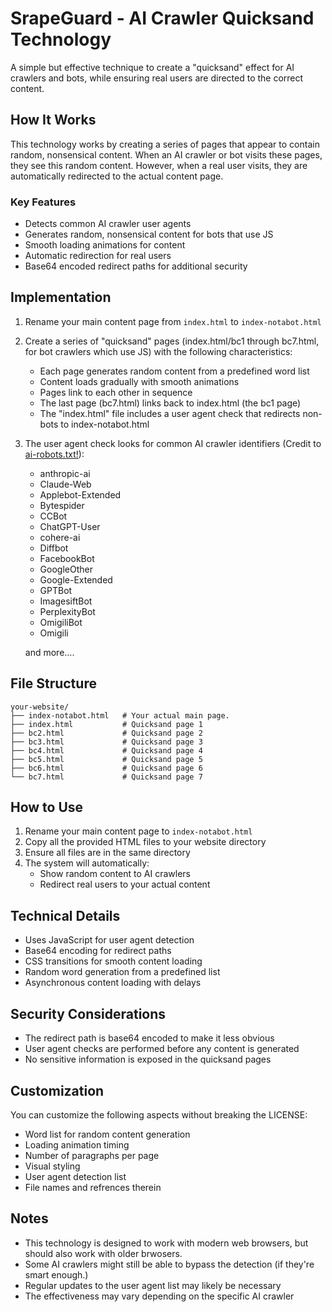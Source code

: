 # SrapeGuard - AI Crawler Quicksand Technology

A simple but effective technique to create a "quicksand" effect for AI crawlers and bots, while ensuring real users are directed to the correct content.

## How It Works

This technology works by creating a series of pages that appear to contain random, nonsensical content. When an AI crawler or bot visits these pages, they see this random content. However, when a real user visits, they are automatically redirected to the actual content page.

### Key Features

- Detects common AI crawler user agents
- Generates random, nonsensical content for bots that use JS
- Smooth loading animations for content
- Automatic redirection for real users
- Base64 encoded redirect paths for additional security

## Implementation

1. Rename your main content page from `index.html` to `index-notabot.html`

2. Create a series of "quicksand" pages (index.html/bc1 through bc7.html, for bot crawlers which use JS) with the following characteristics:
   - Each page generates random content from a predefined word list
   - Content loads gradually with smooth animations
   - Pages link to each other in sequence
   - The last page (bc7.html) links back to index.html (the bc1 page)
   - The "index.html" file includes a user agent check that redirects non-bots to index-notabot.html

3. The user agent check looks for common AI crawler identifiers (Credit to [ai-robots.txt!](https://github.com/ai-robots-txt/ai.robots.txt/blob/main/robots.txt)):
   - anthropic-ai
   - Claude-Web
   - Applebot-Extended
   - Bytespider
   - CCBot
   - ChatGPT-User
   - cohere-ai
   - Diffbot
   - FacebookBot
   - GoogleOther
   - Google-Extended
   - GPTBot
   - ImagesiftBot
   - PerplexityBot
   - OmigiliBot
   - Omigili

   and more....

## File Structure

```
your-website/
├── index-notabot.html   # Your actual main page.
├── index.html           # Quicksand page 1
├── bc2.html             # Quicksand page 2
├── bc3.html             # Quicksand page 3
├── bc4.html             # Quicksand page 4
├── bc5.html             # Quicksand page 5
├── bc6.html             # Quicksand page 6
└── bc7.html             # Quicksand page 7
```

## How to Use

1. Rename your main content page to `index-notabot.html`
2. Copy all the provided HTML files to your website directory
3. Ensure all files are in the same directory
4. The system will automatically:
   - Show random content to AI crawlers
   - Redirect real users to your actual content

## Technical Details

- Uses JavaScript for user agent detection
- Base64 encoding for redirect paths
- CSS transitions for smooth content loading
- Random word generation from a predefined list
- Asynchronous content loading with delays

## Security Considerations

- The redirect path is base64 encoded to make it less obvious
- User agent checks are performed before any content is generated
- No sensitive information is exposed in the quicksand pages

## Customization

You can customize the following aspects without breaking the LICENSE:
- Word list for random content generation
- Loading animation timing
- Number of paragraphs per page
- Visual styling
- User agent detection list
- File names and refrences therein

## Notes

- This technology is designed to work with modern web browsers, but should also work with older brwosers.
- Some AI crawlers might still be able to bypass the detection (if they're smart enough.)
- Regular updates to the user agent list may likely be necessary
- The effectiveness may vary depending on the specific AI crawler
